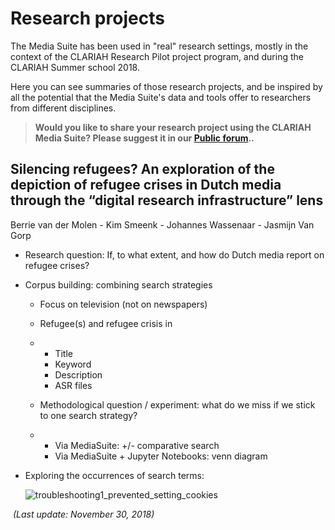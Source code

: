 Research projects
===

The Media Suite has been used in "real" research settings, mostly in the context of the CLARIAH Research Pilot project program, and during the CLARIAH Summer school 2018.

Here you can see summaries of those research projects, and be inspired by all the potential that the Media Suite's data and tools offer to researchers from different disciplines.

> **Would you like to share your research project using the CLARIAH Media Suite? Please suggest it in our [Public forum](https://gitter.im/CLARIAH-media-studies/Lobby)..**



## Silencing refugees? An exploration of the depiction of refugee crises in Dutch media through the “digital research infrastructure” lens

Berrie van der Molen - Kim Smeenk - Johannes Wassenaar - Jasmijn Van Gorp

- Research question: If, to what extent, and how do Dutch media report on refugee crises?

- Corpus building: combining search strategies

  - Focus on television (not on newspapers)

  - Refugee(s) and refugee crisis in

  - - Title
    - Keyword
    - Description
    - ASR files

  - Methodological question / experiment: what do we miss if we stick to one search strategy?

  - - Via MediaSuite: +/- comparative search
    - Via MediaSuite + Jupyter Notebooks: venn diagram

- Exploring the occurrences of search terms:



  ![troubleshooting1_prevented_setting_cookies](https://github.com/CLARIAH/mediasuite-info/blob/master/docs/_images/research-project-refugees-venn.png?raw=true)

 



​																*(Last update: November 30, 2018)*

